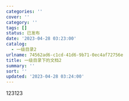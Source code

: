 ```yaml
---
categories: ''
cover: ''
category: ''
tags: []
status: 已发布
date: '2023-04-28 03:23:00'
catalog:
  - 一级目录2
urlname: 74562ad6-c1cd-41d6-9b71-0ec4af72756e
title: 一级目录下的文档2
summary: ''
sort: ''
updated: '2023-04-28 03:24:00'
---
```


123123

